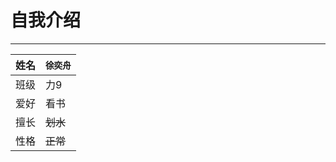 # 自我介绍 
---
| 姓名   | `徐奕舟` |
| ------ | ---- |
| 班级 |  力9    |
| 爱好 | 看书  |
| 擅长 | ~~划水~~  |
| 性格 | ~~正常~~  |
